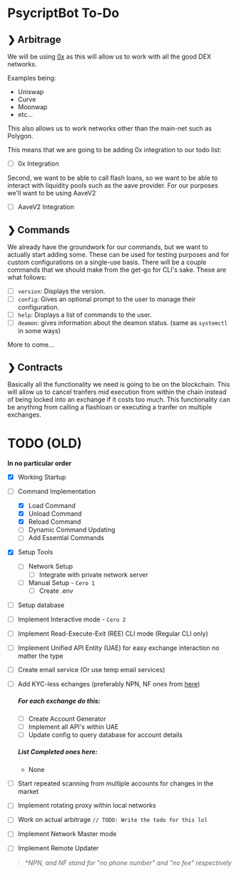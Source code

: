 <!-- markdownlint-disable MD001 MD023 MD026 -->
# PsycriptBot To-Do

## ❯ Arbitrage

We will be using [0x](https://0x.org/) as this will allow us to work with all the good DEX networks.

Examples being:

- Uniswap
- Curve
- Moonwap
- etc...

This also allows us to work networks other than the main-net such as Polygon.

This means that we are going to be adding 0x integration to our todo list:

- [ ] 0x Integration

Second, we want to be able to call flash loans, so we want to be able to interact with liquidity pools such as the aave provider. For our purposes we'll want to be using AaveV2

- [ ] AaveV2 Integration

## ❯ Commands

We already have the groundwork for our commands, but we want to actually start adding some. These can be used for testing purposes and for custom configurations on a single-use basis. There will be a couple commands that we should make from the get-go for CLI's sake. These are what follows:

- [ ] `version`: Displays the version.
- [ ] `config`: Gives an optional prompt to the user to manage their configuration.
- [ ] `help`: Displays a list of commands to the user.
- [ ] `deamon`: gives information about the deamon status. (same as `systemctl` in some ways)

More to come...

## ❯ Contracts 

Basically all the functionality we need is going to be on the blockchain. This will allow us to cancel tranfers mid execution from within the chain instead of being locked into an exchange if it costs too much. This functionality can be anything from calling a flashloan or executing a tranfer on multiple exchanges.

# TODO (OLD)

<!-- markdownlint-disable-next-line -->
**In no particular order**

- [x] Working Startup
- [ ] Command Implementation
  - [x] Load Command
  - [x] Unload Command
  - [x] Reload Command
  - [ ] Dynamic Command Updating
  - [ ] Add Essential Commands
- [x] Setup Tools
  - [ ] Network Setup
    - [ ] Integrate with private network server
  - [ ] Manual Setup - `Cero 1`
    - [ ] Create .env
- [ ] Setup database
- [ ] Implement Interactive mode - `Cero 2`
- [ ] Implement Read-Execute-Exit (REE) CLI mode (Regular CLI only)
- [ ] Implement Unified API Entity (UAE) for easy exchange interaction no matter the type
- [ ] Create email service (Or use temp email services)
- [ ] Add KYC-less echanges (preferably NPN, NF ones from [here](https://bitshills.com/best-non-kyc-crypto-exchanges/))

  ##### For each exchange do this:

  - [ ] Create Account Generator
  - [ ] Implement all API's within UAE
  - [ ] Update config to query database for account details

  ##### List Completed ones here:

  - None

- [ ] Start repeated scanning from multiple accounts for changes in the market
- [ ] Implement rotating proxy within local networks
- [ ] Work on actual arbitrage `// TODO: Write the todo for this lol`
- [ ] Implement Network Master mode
- [ ] Implement Remote Updater

> **NPN, and NF stand for "no phone number" and "no fee" respectively*
